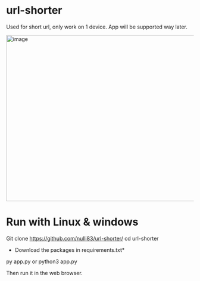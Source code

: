 # url-shorter
Used for short url, only work on 1 device. App will be supported way later.


<img width="1345" height="447" alt="image" src="https://github.com/user-attachments/assets/259270a6-f68d-4a2b-8665-dc61d9c4814b" />

# Run with Linux & windows
Git clone https://github.com/nulli83/url-shorter/
cd url-shorter
* Download the packages in requirements.txt*

py app.py or python3 app.py

Then run it in the web browser.
